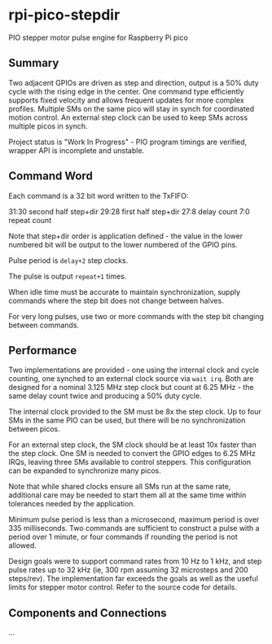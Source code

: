 # rpi-pico-stepdir
PIO stepper motor pulse engine for Raspberry Pi pico

## Summary

Two adjacent GPIOs are driven as step and direction,
output is a 50% duty cycle with the rising edge in
the center.
One command type efficiently supports fixed velocity
and allows frequent updates for more complex profiles.
Multiple SMs on the same pico will stay in synch for
coordinated motion control.
An external step clock can be used to keep SMs across
multiple picos in synch.

Project status is "Work In Progress" - PIO program
timings are verified, wrapper API is incomplete and
unstable.

## Command Word

Each command is a 32 bit word written to the TxFIFO:

31:30 second half step+dir
29:28 first half step+dir
27:8 delay count
7:0 repeat count

Note that step+dir order is application defined -
the value in the lower numbered bit will be output
to the lower numbered of the GPIO pins.

Pulse period is `delay+2` step clocks.

The pulse is output `repeat+1` times.

When idle time must be accurate to maintain
synchronization, supply commands where the step
bit does not change between halves.

For very long pulses, use two or more commands
with the step bit changing between commands.


## Performance

Two implementations are provided - one using the
internal clock and cycle counting, one synched to
an external clock source via `wait irq`.
Both are designed for a nominal 3.125 MHz
step clock but count at 6.25 MHz - the same delay
count twice and producing a 50% duty cycle.

The internal clock provided to the SM must be 8x
the step clock.
Up to four SMs in the same PIO can be used, but
there will be no synchronization between picos.

For an external step clock, the SM clock should be
at least 10x faster than the step clock.
One SM is needed to convert the GPIO edges to
6.25 MHz IRQs, leaving three SMs available to
control steppers.
This configuration can be expanded to synchronize
many picos.

Note that while shared clocks ensure all SMs
run at the same rate, additional care may be
needed to start them all at the same time
within tolerances needed by the application.

Minimum pulse period is less than a microsecond,
maximum period is over 335 milliseconds.
Two commands are sufficient to construct a pulse
with a period over 1 minute, or four commands
if rounding the period is not allowed.

Design goals were to support command rates from
10 Hz to 1 kHz, and step pulse rates up to 32 kHz
(ie, 300 rpm assuming 32 microsteps and 200
steps/rev).
The implementation far exceeds the goals as well
as the useful limits for stepper motor control.
Refer to the source code for details.


## Components and Connections

...


